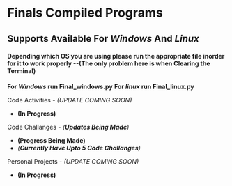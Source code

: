 # **Finals Compiled Programs**

## Supports Available For _Windows_ And _Linux_

#### Depending which OS you are using please run the appropriate file inorder for it to work properly --(The only problem here is when Clearing the Terminal)

**For _Windows_ run Final_windows.py**
**For _linux_ run Final_linux.py**

Code Activities - _(UPDATE COMING SOON)_
   - **(In Progress)**

Code Challanges - _(**Updates Being Made**)_
   - **(Progress Being Made)**
   - _(**Currently Have Upto 5 Code Challanges**)_

Personal Projects - _(UPDATE COMING SOON)_
   - **(In Progress)**